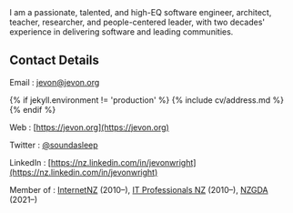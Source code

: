 <section class="abstract">
I am a passionate, talented, and high-EQ software engineer, architect, teacher, researcher, and
people-centered leader, with two decades' experience in delivering software
and leading communities.
</section>

## Contact Details

Email
: [jevon@jevon.org](mailto:jevon@jevon.org)

{% if jekyll.environment != 'production' %}
{% include cv/address.md %}
{% endif %}

Web
: [https://jevon.org](https://jevon.org)

Twitter
: [@soundasleep](https://twitter.com/soundasleep)

LinkedIn
: [https://nz.linkedin.com/in/jevonwright](https://nz.linkedin.com/in/jevonwright)

Member of
: [InternetNZ](https://internetnz.nz/) (2010&ndash;), [IT Professionals NZ](https://itp.nz/) (2010&ndash;), [NZGDA](https://nzgda.com/) (2021&ndash;)
